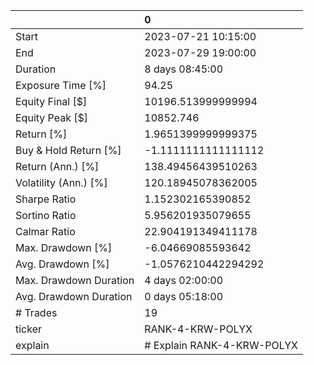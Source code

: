 |                        | 0                          |
|:-----------------------|:---------------------------|
| Start                  | 2023-07-21 10:15:00        |
| End                    | 2023-07-29 19:00:00        |
| Duration               | 8 days 08:45:00            |
| Exposure Time [%]      | 94.25                      |
| Equity Final [$]       | 10196.513999999994         |
| Equity Peak [$]        | 10852.746                  |
| Return [%]             | 1.9651399999999375         |
| Buy & Hold Return [%]  | -1.1111111111111112        |
| Return (Ann.) [%]      | 138.49456439510263         |
| Volatility (Ann.) [%]  | 120.18945078362005         |
| Sharpe Ratio           | 1.152302165390852          |
| Sortino Ratio          | 5.956201935079655          |
| Calmar Ratio           | 22.904191349411178         |
| Max. Drawdown [%]      | -6.04669085593642          |
| Avg. Drawdown [%]      | -1.0576210442294292        |
| Max. Drawdown Duration | 4 days 02:00:00            |
| Avg. Drawdown Duration | 0 days 05:18:00            |
| # Trades               | 19                         |
| ticker                 | RANK-4-KRW-POLYX           |
| explain                | # Explain RANK-4-KRW-POLYX |